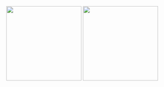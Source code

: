 <div>
  <a href="https://github.com/EricSantosDeveloper/github-readme-stats">
  <img height=200 align="center" src="https://github-readme-stats.vercel.app/api?username=EricSantosDeveloper&theme=dark&show_icons=true&hide_rank=true" /></a>
  <a href="https://github.com/anuraghazra/convoychat">
  <img height=200 align="center" src="https://github-readme-stats.vercel.app/api/top-langs?username=EricSantosDeveloper&layout=compact&theme=dark&langs_count=8&card_width=320" /></a>
</div>
